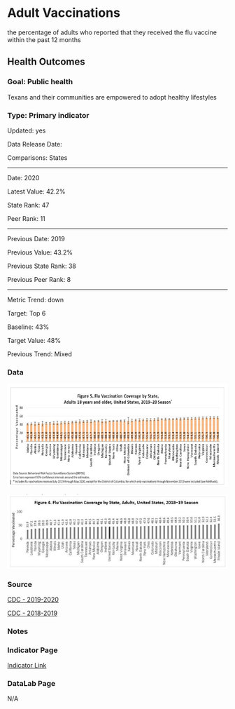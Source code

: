 # Adult Vaccinations

the percentage of adults who reported that they received the flu vaccine within the past 12 months

## Health Outcomes

### Goal: Public health

Texans and their communities are empowered to adopt healthy lifestyles

### Type: Primary indicator

Updated: yes

Data Release Date: 

Comparisons: States

----

Date: 2020

Latest Value: 42.2%

State Rank: 47

Peer Rank: 11

----

Previous Date:  2019

Previous Value: 43.2%

Previous State Rank: 38

Previous Peer Rank: 8

----

Metric Trend: down

Target: Top 6

Baseline: 43%

Target Value: 48%

Previous Trend: Mixed



<!--### Value

|Year         |  Value      | Rank        | Previous Year| Previous Value | Previous Rank  | Trend | 
| ----------- | ----------- | ----------- | ----------- | ----------- | ----------- | -----------|
|     2020    |   46%       |     39      |    2019     |     44%      |            |    up      |

-->
### Data


<!-- ![map](./images/map_flu.PNG)

![data](./images/data_flu.PNG) -->

![2020](./images/2019-2020_fluVaccine.jpg)

![2019](./images/2019-2019_fluVaccine.jpg)

### Source

[CDC - 2019-2020](https://www.cdc.gov/flu/fluvaxview/coverage-1920estimates.htm)

[CDC - 2018-2019](https://www.cdc.gov/flu/fluvaxview/coverage-1819estimates.htm)


<!-- 
[County Health Rankings](https://www.countyhealthrankings.org/sites/default/files/media/document/CHR2021_TX.pdf)

[County Health Rankings - 2020](https://www.countyhealthrankings.org/sites/default/files/media/document/CHR2020_TX_0.pdf)

[AmericasHealthRankings](https://www.americashealthrankings.org/explore/annual/measure/flu_vaccine/state/ALL) -->

### Notes


### Indicator Page

[Indicator Link](https://indicators.texas2036.org/indicator/138)

### DataLab Page

N/A



